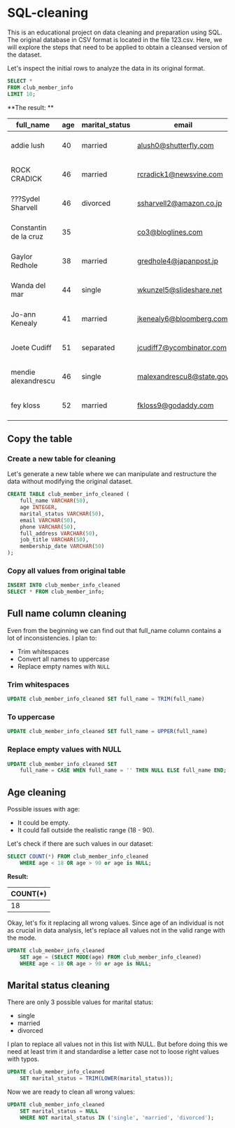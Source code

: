 # SQL-cleaning

This is an educational project on data cleaning and preparation using SQL. The original database in CSV format is located in the file 123.csv. Here, we will explore the steps that need to be applied to obtain a cleansed version of the dataset.

Let's inspect the initial rows to analyze the data in its original format.

```sql
SELECT *
FROM club_member_info
LIMIT 10;
```
**The result: **

|full_name|age|marital_status|email|phone|full_address|job_title|membership_date|
|---------|---|--------------|-----|-----|------------|---------|---------------|
|addie lush|40|married|alush0@shutterfly.com|254-389-8708|3226 Eastlawn Pass,Temple,Texas|Assistant Professor|7/31/2013|
|ROCK CRADICK|46|married|rcradick1@newsvine.com|910-566-2007|4 Harbort Avenue,Fayetteville,North Carolina|Programmer III|5/27/2018|
|???Sydel Sharvell|46|divorced|ssharvell2@amazon.co.jp|702-187-8715|4 School Place,Las Vegas,Nevada|Budget/Accounting Analyst I|10/6/2017|
|Constantin de la cruz|35||co3@bloglines.com|402-688-7162|6 Monument Crossing,Omaha,Nebraska|Desktop Support Technician|10/20/2015|
|  Gaylor Redhole|38|married|gredhole4@japanpost.jp|917-394-6001|88 Cherokee Pass,New York City,New York|Legal Assistant|5/29/2019|
|Wanda del mar|44|single|wkunzel5@slideshare.net|937-467-6942|10864 Buhler Plaza,Hamilton,Ohio|Human Resources Assistant IV|3/24/2015|
|Jo-ann Kenealy|41|married|jkenealy6@bloomberg.com|513-726-9885|733 Hagan Parkway,Cincinnati,Ohio|Accountant IV|4/17/2013|
|Joete Cudiff|51|separated|jcudiff7@ycombinator.com|616-617-0965|975 Dwight Plaza,Grand Rapids,Michigan|Research Nurse|11/16/2014|
|mendie alexandrescu|46|single|malexandrescu8@state.gov|504-918-4753|34 Delladonna Terrace,New Orleans,Louisiana|Systems Administrator III|3/12/1921|
|fey kloss|52|married|fkloss9@godaddy.com|808-177-0318|8976 Jackson Park,Honolulu,Hawaii|Chemical Engineer|11/5/2014|

## Copy the table
### Create a new table for cleaning

Let's generate a new table where we can manipulate and restructure the data without modifying the original dataset.

```sql
CREATE TABLE club_member_info_cleaned (
	full_name VARCHAR(50),
	age INTEGER,
	marital_status VARCHAR(50),
	email VARCHAR(50),
	phone VARCHAR(50),
	full_address VARCHAR(50),
	job_title VARCHAR(50),
	membership_date VARCHAR(50)
);
```

### Copy all values from original table

```sql
INSERT INTO club_member_info_cleaned
SELECT * FROM club_member_info;
```


## Full name column cleaning

Even from the beginning we can find out that full_name column contains a lot of inconsistencies. I plan to:

- Trim whitespaces
- Convert all names to uppercase
- Replace empty names with `NULL`

### Trim whitespaces
```sql
UPDATE club_member_info_cleaned SET full_name = TRIM(full_name)
```

### To uppercase
```sql
UPDATE club_member_info_cleaned SET full_name = UPPER(full_name)
```
### Replace empty values with NULL
```sql
UPDATE club_member_info_cleaned SET 
	full_name = CASE WHEN full_name = '' THEN NULL ELSE full_name END;
```

## Age cleaning

Possible issues with age:

- It could be empty.
- It could fall outside the realistic range (18 - 90).

Let's check if there are such values in our dataset:
```sql
SELECT COUNT(*) FROM club_member_info_cleaned 
	WHERE age < 18 OR age > 90 or age is NULL;
```
**Result:**

|COUNT(*)|
|--------|
|18|

Okay, let's fix it replacing all wrong values. Since age of an individual is not as crucial in data analysis, let's replace all values not in the valid range with the mode.

```sql
UPDATE club_member_info_cleaned 
	SET age = (SELECT MODE(age) FROM club_member_info_cleaned) 
	WHERE age < 18 OR age > 90 or age is NULL;
```

## Marital status cleaning

There are only 3 possible values for marital status:
- single
- married
- divorced

I plan to replace all values not in this list with NULL. But before doing this we need at least trim it and standardise a letter case not to loose right values with typos.

```sql
UPDATE club_member_info_cleaned 
	SET marital_status = TRIM(LOWER(marital_status));
```

Now we are ready to clean all wrong values:

```sql
UPDATE club_member_info_cleaned 
	SET marital_status = NULL 
	WHERE NOT marital_status IN ('single', 'married', 'divorced');
```







